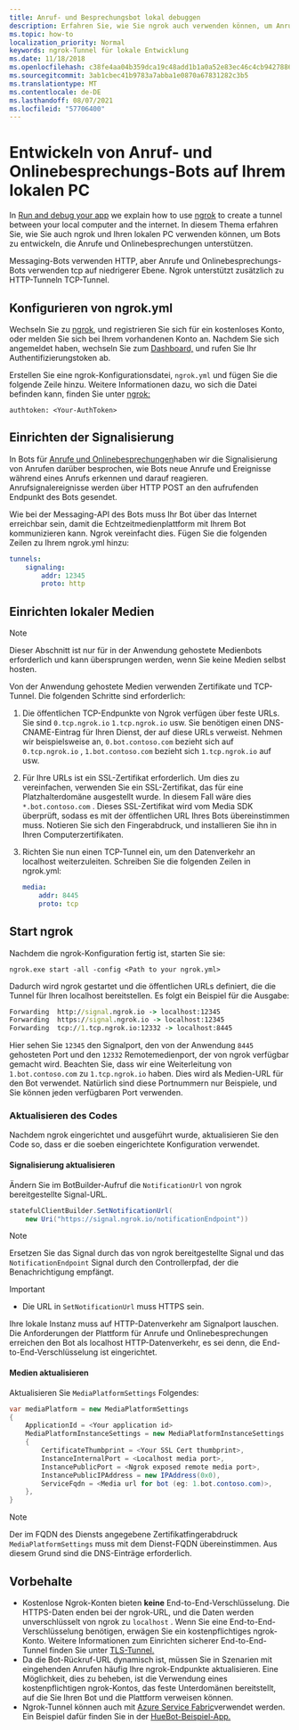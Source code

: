 ```yaml
---
title: Anruf- und Besprechungsbot lokal debuggen
description: Erfahren Sie, wie Sie ngrok auch verwenden können, um Anrufe und Onlinebesprechungs-Bots auf Ihrem lokalen PC zu entwickeln.
ms.topic: how-to
localization_priority: Normal
keywords: ngrok-Tunnel für lokale Entwicklung
ms.date: 11/18/2018
ms.openlocfilehash: c38fe4aa04b359dca19c48add1b1a0a52e83ec46c4cb942788671820d29bb9a7
ms.sourcegitcommit: 3ab1cbec41b9783a7abba1e0870a67831282c3b5
ms.translationtype: MT
ms.contentlocale: de-DE
ms.lasthandoff: 08/07/2021
ms.locfileid: "57706400"
---
```

# <a name="develop-calling-and-online-meeting-bots-on-your-local-pc"></a>Entwickeln von Anruf- und Onlinebesprechungs-Bots auf Ihrem lokalen PC

In [Run and debug your app](../../concepts/build-and-test/debug.md) we explain how to use [ngrok](https://ngrok.com) to create a tunnel between your local computer and the internet. In diesem Thema erfahren Sie, wie Sie auch ngrok und Ihren lokalen PC verwenden können, um Bots zu entwickeln, die Anrufe und Onlinebesprechungen unterstützen.

Messaging-Bots verwenden HTTP, aber Anrufe und Onlinebesprechungs-Bots verwenden tcp auf niedrigerer Ebene. Ngrok unterstützt zusätzlich zu HTTP-Tunneln TCP-Tunnel. 

## <a name="configure-ngrokyml"></a>Konfigurieren von ngrok.yml

Wechseln Sie zu [ngrok,](https://ngrok.com) und registrieren Sie sich für ein kostenloses Konto, oder melden Sie sich bei Ihrem vorhandenen Konto an. Nachdem Sie sich angemeldet haben, wechseln Sie zum [Dashboard,](https://dashboard.ngrok.com) und rufen Sie Ihr Authentifizierungstoken ab.

Erstellen Sie eine ngrok-Konfigurationsdatei, `ngrok.yml` und fügen Sie die folgende Zeile hinzu. Weitere Informationen dazu, wo sich die Datei befinden kann, finden Sie unter [ngrok:](https://ngrok.com/docs#config)

  `authtoken: <Your-AuthToken>`

## <a name="set-up-signaling"></a>Einrichten der Signalisierung

In Bots für [Anrufe und Onlinebesprechungen](./calls-meetings-bots-overview.md)haben wir die Signalisierung von Anrufen darüber besprochen, wie Bots neue Anrufe und Ereignisse während eines Anrufs erkennen und darauf reagieren. Anrufsignalereignisse werden über HTTP POST an den aufrufenden Endpunkt des Bots gesendet.

Wie bei der Messaging-API des Bots muss Ihr Bot über das Internet erreichbar sein, damit die Echtzeitmedienplattform mit Ihrem Bot kommunizieren kann. Ngrok vereinfacht dies. Fügen Sie die folgenden Zeilen zu Ihrem ngrok.yml hinzu:

```yaml
tunnels:
    signaling:
        addr: 12345
        proto: http
```

## <a name="set-up-local-media"></a>Einrichten lokaler Medien

> [!NOTE]
> Dieser Abschnitt ist nur für in der Anwendung gehostete Medienbots erforderlich und kann übersprungen werden, wenn Sie keine Medien selbst hosten.

Von der Anwendung gehostete Medien verwenden Zertifikate und TCP-Tunnel. Die folgenden Schritte sind erforderlich:

1. Die öffentlichen TCP-Endpunkte von Ngrok verfügen über feste URLs. Sie sind `0.tcp.ngrok.io` `1.tcp.ngrok.io` usw. Sie benötigen einen DNS-CNAME-Eintrag für Ihren Dienst, der auf diese URLs verweist. Nehmen wir beispielsweise an, `0.bot.contoso.com` bezieht sich auf `0.tcp.ngrok.io` , `1.bot.contoso.com` bezieht sich `1.tcp.ngrok.io` auf usw.
2. Für Ihre URLs ist ein SSL-Zertifikat erforderlich. Um dies zu vereinfachen, verwenden Sie ein SSL-Zertifikat, das für eine Platzhalterdomäne ausgestellt wurde. In diesem Fall wäre dies `*.bot.contoso.com` . Dieses SSL-Zertifikat wird vom Media SDK überprüft, sodass es mit der öffentlichen URL Ihres Bots übereinstimmen muss. Notieren Sie sich den Fingerabdruck, und installieren Sie ihn in Ihren Computerzertifikaten.
3. Richten Sie nun einen TCP-Tunnel ein, um den Datenverkehr an localhost weiterzuleiten. Schreiben Sie die folgenden Zeilen in ngrok.yml:

    ```yaml
    media:
        addr: 8445
        proto: tcp
    ```

## <a name="start-ngrok"></a>Start ngrok

Nachdem die ngrok-Konfiguration fertig ist, starten Sie sie:

  `ngrok.exe start -all -config <Path to your ngrok.yml>`

Dadurch wird ngrok gestartet und die öffentlichen URLs definiert, die die Tunnel für Ihren localhost bereitstellen. Es folgt ein Beispiel für die Ausgabe:

```cmd
Forwarding  http://signal.ngrok.io -> localhost:12345
Forwarding  https://signal.ngrok.io -> localhost:12345
Forwarding  tcp://1.tcp.ngrok.io:12332 -> localhost:8445
```

Hier sehen Sie `12345` den Signalport, den von der Anwendung `8445` gehosteten Port und den `12332` Remotemedienport, der von ngrok verfügbar gemacht wird. Beachten Sie, dass wir eine Weiterleitung von `1.bot.contoso.com` zu `1.tcp.ngrok.io` haben. Dies wird als Medien-URL für den Bot verwendet. Natürlich sind diese Portnummern nur Beispiele, und Sie können jeden verfügbaren Port verwenden.

### <a name="update-code"></a>Aktualisieren des Codes

Nachdem ngrok eingerichtet und ausgeführt wurde, aktualisieren Sie den Code so, dass er die soeben eingerichtete Konfiguration verwendet.

#### <a name="update-signaling"></a>Signalisierung aktualisieren

Ändern Sie im BotBuilder-Aufruf die `NotificationUrl` von ngrok bereitgestellte Signal-URL.

```csharp
statefulClientBuilder.SetNotificationUrl(
    new Uri("https://signal.ngrok.io/notificationEndpoint"))
```

> [!NOTE]
> Ersetzen Sie das Signal durch das von ngrok bereitgestellte Signal und das `NotificationEndpoint` Signal durch den Controllerpfad, der die Benachrichtigung empfängt.

> [!IMPORTANT]
> * Die URL in `SetNotificationUrl` muss HTTPS sein.
> 
> Ihre lokale Instanz muss auf HTTP-Datenverkehr am Signalport lauschen. Die Anforderungen der Plattform für Anrufe und Onlinebesprechungen erreichen den Bot als localhost HTTP-Datenverkehr, es sei denn, die End-to-End-Verschlüsselung ist eingerichtet.

#### <a name="update-media"></a>Medien aktualisieren

Aktualisieren Sie `MediaPlatformSettings` Folgendes:

```csharp
var mediaPlatform = new MediaPlatformSettings
{
    ApplicationId = <Your application id>
    MediaPlatformInstanceSettings = new MediaPlatformInstanceSettings
    {
        CertificateThumbprint = <Your SSL Cert thumbprint>,
        InstanceInternalPort = <Localhost media port>,
        InstancePublicPort = <Ngrok exposed remote media port>,
        InstancePublicIPAddress = new IPAddress(0x0),
        ServiceFqdn = <Media url for bot (eg: 1.bot.contoso.com)>,
    },
}
```

> [!NOTE]
> Der im FQDN des Diensts angegebene Zertifikatfingerabdruck `MediaPlatformSettings` muss mit dem Dienst-FQDN übereinstimmen. Aus diesem Grund sind die DNS-Einträge erforderlich.

## <a name="caveats"></a>Vorbehalte

- Kostenlose Ngrok-Konten bieten **keine** End-to-End-Verschlüsselung. Die HTTPS-Daten enden bei der ngrok-URL, und die Daten werden unverschlüsselt von ngrok zu `localhost` . Wenn Sie eine End-to-End-Verschlüsselung benötigen, erwägen Sie ein kostenpflichtiges ngrok-Konto. Weitere Informationen zum Einrichten sicherer End-to-End-Tunnel finden Sie unter [TLS-Tunnel.](https://ngrok.com/docs#tls)
- Da die Bot-Rückruf-URL dynamisch ist, müssen Sie in Szenarien mit eingehenden Anrufen häufig Ihre ngrok-Endpunkte aktualisieren. Eine Möglichkeit, dies zu beheben, ist die Verwendung eines kostenpflichtigen ngrok-Kontos, das feste Unterdomänen bereitstellt, auf die Sie Ihren Bot und die Plattform verweisen können.
- Ngrok-Tunnel können auch mit [Azure Service Fabric](/azure/service-fabric/service-fabric-overview)verwendet werden. Ein Beispiel dafür finden Sie in der [HueBot-Beispiel-App.](/microsoftgraph/microsoft-graph-comms-samples/tree/master/Samples/LocalMediaSamples/HueBot/HueBot)

